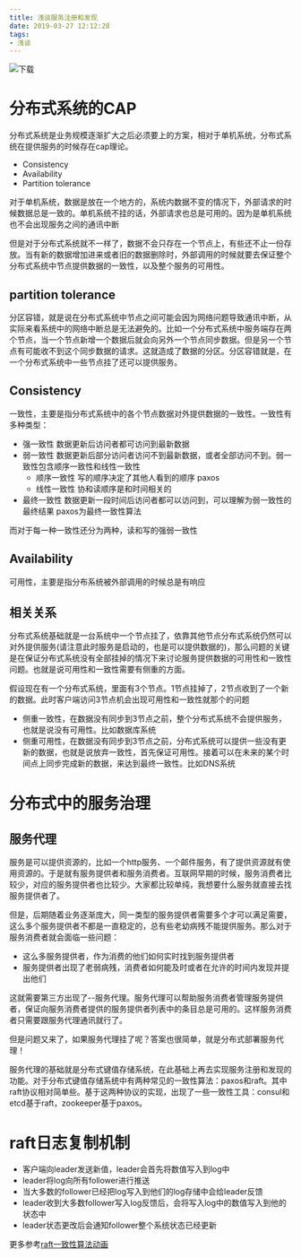 ```yaml
---
title: 浅谈服务注册和发现
date: 2019-03-27 12:12:28
tags:
- 浅谈
---
```


![下载](https://qiniu.li-rui.top/下载.png)

<!--more-->

# 分布式系统的CAP

分布式系统是业务规模逐渐扩大之后必须要上的方案，相对于单机系统，分布式系统在提供服务的时候存在cap理论。

- Consistency
- Availability
- Partition tolerance

对于单机系统，数据是放在一个地方的，系统内数据不变的情况下，外部请求的时候数据总是一致的。单机系统不挂的话，外部请求也总是可用的。因为是单机系统也不会出现服务之间的通讯中断

但是对于分布式系统就不一样了，数据不会只存在一个节点上，有些还不止一份存放。当有新的数据增加进来或者旧的数据删除时，外部调用的时候就要去保证整个分布式系统中节点提供数据的一致性，以及整个服务的可用性。

## partition tolerance

分区容错，就是说在分布式系统中节点之间可能会因为网络问题导致通讯中断，从实际来看系统中的网络中断总是无法避免的。比如一个分布式系统中服务端存在两个节点，当一个节点新增一个数据后就会向另外一个节点同步数据。但是另一个节点有可能收不到这个同步数据的请求。这就造成了数据的分区。分区容错就是，在一个分布式系统中一些节点挂了还可以提供服务。

## Consistency

一致性，主要是指分布式系统中的各个节点数据对外提供数据的一致性。一致性有多种类型：
- 强一致性 数据更新后访问者都可访问到最新数据 
- 弱一致性 数据更新后部分访问者访问不到最新数据，或者全部访问不到。弱一致性包含顺序一致性和线性一致性
  - 顺序一致性 写的顺序决定了其他人看到的顺序 paxos
  - 线性一致性 协和读顺序是和时间相关的
- 最终一致性 数据更新一段时间后访问者都可以访问到，可以理解为弱一致性的最终结果 paxos为最终一致性算法

而对于每一种一致性还分为两种，读和写的强弱一致性

## Availability

可用性，主要是指分布系统被外部调用的时候总是有响应

## 相关关系

分布式系统基础就是一台系统中一个节点挂了，依靠其他节点分布式系统仍然可以对外提供服务(请注意此时服务是启动的，也是可以提供数据的)，那么问题的关键是在保证分布式系统没有全部挂掉的情况下来讨论服务提供数据的可用性和一致性问题。也就是说可用性和一致性需要有侧重的方面。

假设现在有一个分布式系统，里面有3个节点。1节点挂掉了，2节点收到了一个新的数据。此时客户端访问3节点机会出现可用性和一致性就那个的问题

- 侧重一致性，在数据没有同步到3节点之前，整个分布式系统不会提供服务，也就是说没有可用性。比如数据库系统
- 侧重可用性，在数据没有同步到3节点之前，分布式系统可以提供一些没有更新的数据，也就是说放弃一致性，首先保证可用性。接着可以在未来的某个时间点上同步完成新的数据，来达到最终一致性。比如DNS系统

# 分布式中的服务治理

## 服务代理

服务是可以提供资源的，比如一个http服务、一个邮件服务，有了提供资源就有使用资源的。于是就有服务提供者和服务消费者。互联网早期的时候，服务消费者比较少，对应的服务提供者也比较少。大家都比较单纯，我想要什么服务就直接去找服务提供者了。

但是，后期随着业务逐渐庞大，同一类型的服务提供者需要多个才可以满足需要，这么多个服务提供者不都是一直稳定的，总有些老幼病残不能提供服务。那么对于服务消费者就会面临一些问题：
- 这么多服务提供者，作为消费的他们如何实时找到服务提供者
- 服务提供者出现了老弱病残，消费者如何能及时或者在允许的时间内发现并提出他们

这就需要第三方出现了--服务代理。服务代理可以帮助服务消费者管理服务提供者，保证向服务消费者提供的服务提供者列表中的条目总是可用的。这样服务消费者只需要跟服务代理通讯就行了。

但是问题又来了，如果服务代理挂了呢？答案也很简单，就是分布式部署服务代理！

服务代理的基础就是分布式键值存储系统，在此基础上再去实现服务注册和发现的功能。对于分布式键值存储系统中有两种常见的一致性算法：paxos和raft。其中raft协议相对简单些。基于这两种协议的实现，出现了一些一致性工具：consul和etcd基于raft，zookeeper基于paxos。

# raft日志复制机制

- 客户端向leader发送新值，leader会首先将数值写入到log中
- leader将log向所有follower进行推送
- 当大多数的follower已经把log写入到他们的log存储中会给leader反馈
- leader收到大多数follower写入log反馈后，会将写入log中的数值写入到他的状态中
- leader状态更改后会通知follower整个系统状态已经更新

更多参考[raft一致性算法动画](http://thesecretlivesofdata.com/raft/)


